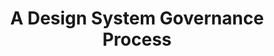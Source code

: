 ---
layout: bookmark
title: A Design System Governance Process
tags:
  - Bookmarks
  - Design Systems
  - Resources
created: '2023-04-26T21:25:21.736Z'
link: https://bradfrost.com/blog/post/a-design-system-governance-process/
id: 564069534
excerpt: >-
  You can have a comprehensive design system that contains a slew of
  well-structured components, thorough documentation, thoughtful guidelines, and
  a well-considered design language. But if a design system user can't get done
  what they're trying to get done, the whole system risks obsolescence.  Produ
image: >-
  https://bradfrost.com/wp-content/uploads/2019/11/Screen-Shot-2019-11-03-at-9.11.39-PM.png
---